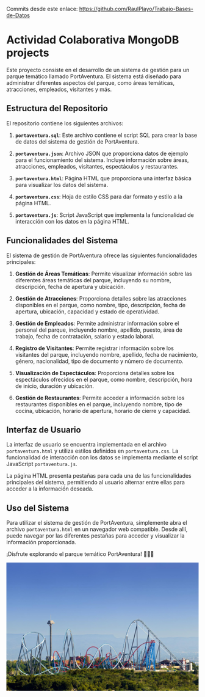 
Commits desde este enlace: https://github.com/RaulPlayo/Trabajo-Bases-de-Datos

# Actividad Colaborativa MongoDB projects

Este proyecto consiste en el desarrollo de un sistema de gestión para un parque temático llamado PortAventura. El sistema está diseñado para administrar diferentes aspectos del parque, como áreas temáticas, atracciones, empleados, visitantes y más.

## Estructura del Repositorio

El repositorio contiene los siguientes archivos:

1. **`portaventura.sql`**: Este archivo contiene el script SQL para crear la base de datos del sistema de gestión de PortAventura.

2. **`portaventura.json`**: Archivo JSON que proporciona datos de ejemplo para el funcionamiento del sistema. Incluye información sobre áreas, atracciones, empleados, visitantes, espectáculos y restaurantes.

3. **`portaventura.html`**: Página HTML que proporciona una interfaz básica para visualizar los datos del sistema.

4. **`portaventura.css`**: Hoja de estilo CSS para dar formato y estilo a la página HTML.

5. **`portaventura.js`**: Script JavaScript que implementa la funcionalidad de interacción con los datos en la página HTML.

## Funcionalidades del Sistema

El sistema de gestión de PortAventura ofrece las siguientes funcionalidades principales:

1. **Gestión de Áreas Temáticas**: Permite visualizar información sobre las diferentes áreas temáticas del parque, incluyendo su nombre, descripción, fecha de apertura y ubicación.

2. **Gestión de Atracciones**: Proporciona detalles sobre las atracciones disponibles en el parque, como nombre, tipo, descripción, fecha de apertura, ubicación, capacidad y estado de operatividad.

3. **Gestión de Empleados**: Permite administrar información sobre el personal del parque, incluyendo nombre, apellido, puesto, área de trabajo, fecha de contratación, salario y estado laboral.

4. **Registro de Visitantes**: Permite registrar información sobre los visitantes del parque, incluyendo nombre, apellido, fecha de nacimiento, género, nacionalidad, tipo de documento y número de documento.

5. **Visualización de Espectáculos**: Proporciona detalles sobre los espectáculos ofrecidos en el parque, como nombre, descripción, hora de inicio, duración y ubicación.

6. **Gestión de Restaurantes**: Permite acceder a información sobre los restaurantes disponibles en el parque, incluyendo nombre, tipo de cocina, ubicación, horario de apertura, horario de cierre y capacidad.

## Interfaz de Usuario

La interfaz de usuario se encuentra implementada en el archivo `portaventura.html` y utiliza estilos definidos en `portaventura.css`. La funcionalidad de interacción con los datos se implementa mediante el script JavaScript `portaventura.js`.

La página HTML presenta pestañas para cada una de las funcionalidades principales del sistema, permitiendo al usuario alternar entre ellas para acceder a la información deseada.

## Uso del Sistema

Para utilizar el sistema de gestión de PortAventura, simplemente abra el archivo `portaventura.html` en un navegador web compatible. Desde allí, puede navegar por las diferentes pestañas para acceder y visualizar la información proporcionada.

¡Disfrute explorando el parque temático PortAventura! 🎢🎠🎡

![PortAventura](/img/portaventura.png)
